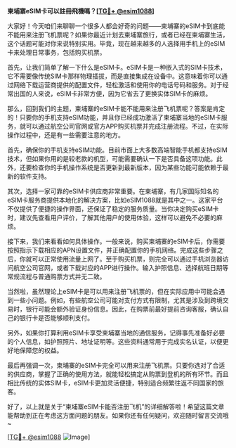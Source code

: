 **柬埔寨eSIM卡可以註冊飛機嗎？[[TG💪+ @esim1088](https://t.me/s/esim1088)]**

大家好！今天咱们来聊聊一个很多人都会好奇的问题——柬埔寨的eSIM卡到底能不能用来注册飞机票呢？如果你最近计划去柬埔寨旅行，或者已经在柬埔寨生活，这个话题可能对你来说特别实用。毕竟，现在越来越多的人选择用手机上的eSIM卡来处理日常事务，包括购买机票。

首先，让我们简单了解一下什么是eSIM卡。eSIM卡是一种嵌入式的SIM卡技术，它不需要像传统SIM卡那样物理插拔，而是直接集成在设备中。这意味着你可以通过网络下载运营商提供的配置文件，轻松激活和使用你的电话号码和服务。对于经常出国的人来说，eSIM卡非常方便，因为它省去了更换实体SIM卡的麻烦。

那么，回到我们的主题，柬埔寨的eSIM卡能不能用来注册飞机票呢？答案是肯定的！只要你的手机支持eSIM功能，并且你已经成功激活了柬埔寨当地的eSIM卡服务，就可以通过航空公司官网或官方APP购买机票并完成注册流程。不过，在实际操作过程中，还是有一些需要注意的地方。

首先，确保你的手机支持eSIM功能。目前市面上大多数高端智能手机都支持eSIM技术，但如果你用的是较老款的机型，可能需要确认一下是否具备这项功能。此外，还要检查你的手机操作系统是否更新到最新版本，因为某些功能可能依赖于最新的软件支持。

其次，选择一家可靠的eSIM卡供应商非常重要。在柬埔寨，有几家国际知名的eSIM卡服务商提供本地化的解决方案，比如eSIM1088就是其中之一。这家平台不仅提供了便捷的操作界面，还保证了稳定的服务质量。当你决定购买eSIM卡时，建议先查看用户评价，了解其他用户的使用体验，这样可以避免不必要的麻烦。

接下来，我们来看看如何具体操作。一般来说，购买柬埔寨的eSIM卡后，你需要按照指示下载相应的APN设置文件，并正确配置你的手机网络。完成这些步骤之后，你就可以正常使用流量上网了。至于购买机票，则完全可以通过手机浏览器访问航空公司官网，或者下载对应的APP进行操作。输入护照信息、选择航班日期等常规流程与普通购票方式并无二致。

当然啦，虽然理论上eSIM卡是可以用来注册飞机票的，但在实际应用中可能会遇到一些小问题。例如，有些航空公司可能对支付方式有限制，尤其是涉及到跨境交易时，银行可能会额外验证身份信息。因此，在购票前最好提前咨询客服，确认自己的银行卡是否能够顺利支付。

另外，如果你打算利用eSIM卡享受柬埔寨当地的通信服务，记得事先准备好必要的个人信息，如护照照片、地址证明等。这些资料通常用于完成实名认证，以便更好地保障您的权益。

最后再强调一次，柬埔寨的eSIM卡完全可以用来注册飞机票。只要你选对了合适的供应商，掌握了正确的使用方法，就能轻松搞定从购票到登机的所有环节。而且相比传统的实体SIM卡，eSIM卡更加灵活便捷，特别适合频繁往返不同国家的旅客。

好了，以上就是关于“柬埔寨eSIM卡能否注册飞机”的详细解答啦！希望这篇文章能帮助到正在考虑这方面问题的朋友。如果你还有任何疑问，欢迎随时留言交流哦~ 

[[TG💪+ @esim1088](https://t.me/s/esim1088) ![Image](https://i.postimg.cc/4NQfJmqS/Snipaste-2025-05-13-00-14-12.png)]